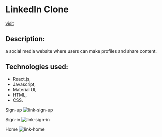 # Linkedln Clone 
[visit](https://clone-linkedin-e99b1.web.app/) 

## Description: 
a social media website where users can make profiles and share content.

## Technologies used: 
- React.js, 
- Javascript, 
- Material UI, 
- HTML, 
- CSS.

Sign-up 
![link-sign-up](https://user-images.githubusercontent.com/99624725/230493674-184fa68a-fe25-4d48-b81d-3218f4074395.png)

Sign-in 
![link-sign-in](https://user-images.githubusercontent.com/99624725/230493708-4f56cb97-471a-449b-9f97-eae3901e4296.png)

Home
![link-home](https://user-images.githubusercontent.com/99624725/230493806-d93a324d-bab5-4d15-b9b3-96b5862543fe.png)

